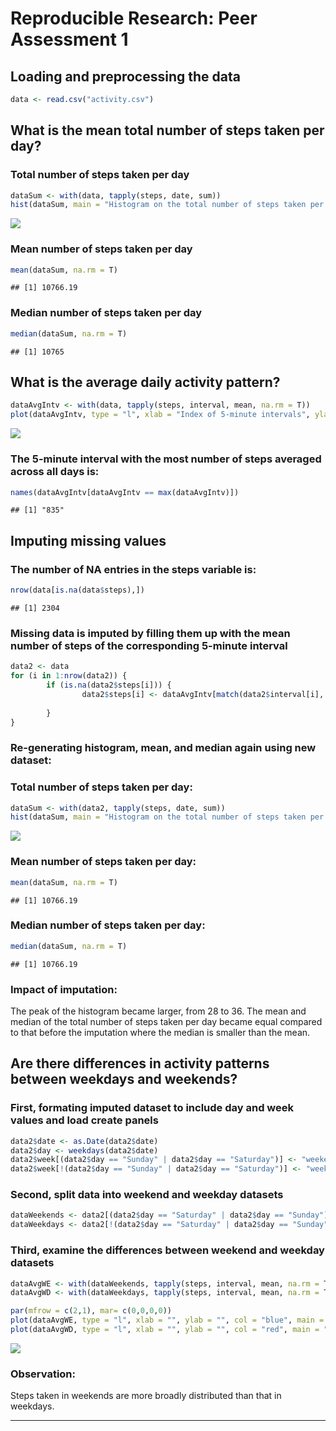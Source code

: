 # Reproducible Research: Peer Assessment 1



## Loading and preprocessing the data

```r
data <- read.csv("activity.csv")
```


## What is the mean total number of steps taken per day?

### Total number of steps taken per day

```r
dataSum <- with(data, tapply(steps, date, sum))
hist(dataSum, main = "Histogram on the total number of steps taken per day", xlab = "", col = "turquoise", border = "blue", labels = T)
```

![](./PA1_template_files/figure-html/unnamed-chunk-2-1.png) 


### Mean number of steps taken per day

```r
mean(dataSum, na.rm = T)
```

```
## [1] 10766.19
```

### Median number of steps taken per day

```r
median(dataSum, na.rm = T)
```

```
## [1] 10765
```


## What is the average daily activity pattern?

```r
dataAvgIntv <- with(data, tapply(steps, interval, mean, na.rm = T))
plot(dataAvgIntv, type = "l", xlab = "Index of 5-minute intervals", ylab = "Avg no. of steps taken, avg-ed across all days", main = "Time series plot of 5-minute interval", col = "blue")
```

![](./PA1_template_files/figure-html/unnamed-chunk-5-1.png) 

### The 5-minute interval with the most number of steps averaged across all days is:

```r
names(dataAvgIntv[dataAvgIntv == max(dataAvgIntv)])
```

```
## [1] "835"
```


## Imputing missing values

### The number of NA entries in the steps variable is:

```r
nrow(data[is.na(data$steps),])
```

```
## [1] 2304
```

### Missing data is imputed by filling them up with the mean number of steps of the corresponding 5-minute interval

```r
data2 <- data
for (i in 1:nrow(data2)) {
        if (is.na(data2$steps[i])) {
                data2$steps[i] <- dataAvgIntv[match(data2$interval[i], names(dataAvgIntv))]
                      
        }  
}
```

### Re-generating histogram, mean, and median again using new dataset:

### Total number of steps taken per day:

```r
dataSum <- with(data2, tapply(steps, date, sum))
hist(dataSum, main = "Histogram on the total number of steps taken per day", xlab = "", col = "magenta", border = "purple", labels = T)
```

![](./PA1_template_files/figure-html/unnamed-chunk-9-1.png) 


### Mean number of steps taken per day:

```r
mean(dataSum, na.rm = T)
```

```
## [1] 10766.19
```

### Median number of steps taken per day:

```r
median(dataSum, na.rm = T)
```

```
## [1] 10766.19
```

### Impact of imputation:
The peak of the histogram became larger, from 28 to 36.
The mean and median of the total number of steps taken per day became equal compared to that before the imputation where the median is smaller than the mean.

## Are there differences in activity patterns between weekdays and weekends?

### First, formating imputed dataset to include day and week values and load create panels

```r
data2$date <- as.Date(data2$date)
data2$day <- weekdays(data2$date)
data2$week[(data2$day == "Sunday" | data2$day == "Saturday")] <- "weekend"
data2$week[!(data2$day == "Sunday" | data2$day == "Saturday")] <- "weekday"
```

### Second, split data into weekend and weekday datasets

```r
dataWeekends <- data2[(data2$day == "Saturday" | data2$day == "Sunday"),]
dataWeekdays <- data2[!(data2$day == "Saturday" | data2$day == "Sunday"),]
```

### Third, examine the differences between weekend and weekday datasets

```r
dataAvgWE <- with(dataWeekends, tapply(steps, interval, mean, na.rm = T))
dataAvgWD <- with(dataWeekdays, tapply(steps, interval, mean, na.rm = T))

par(mfrow = c(2,1), mar= c(0,0,0,0))
plot(dataAvgWE, type = "l", xlab = "", ylab = "", col = "blue", main = "weekend")
plot(dataAvgWD, type = "l", xlab = "", ylab = "", col = "red", main = "weekday")
```

![](./PA1_template_files/figure-html/unnamed-chunk-14-1.png) 

### Observation:
Steps taken in weekends are more broadly distributed than that in weekdays.


---------

